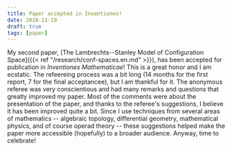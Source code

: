 ```yaml
---
title: Paper accepted in Inventiones!
date: 2018-11-19
draft: true
tags: [paper]
---
```


My second paper, [The Lambrechts--Stanley Model of Configuration Space]({{< ref "/research/conf-spaces.en.md" >}}), has been accepted for publication in *Inventiones Mathematicae*!
This is a great honor and I am ecstatic.
The refeereing process was a bit long (14 months for the first report, 7 for the final acceptancee), but I am thankful for it.
The anonymous referee was very conscientious and had many remarks and questions that greatly improved my paper.
Most of the comments were about the presentation of the paper, and thanks to the referee's suggestions, I believe it has been improved quite a bit.
Since I use techniques from several areas of mathematics -- algebraic topology, differential geometry, mathematical physics, and of course operad theory -- these suggestions helped make the paper more accessible (hopefully) to a broader audience.
Anyway, time to celebrate!
<!--more-->
